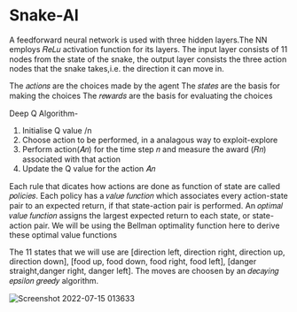 # Snake-AI

A feedforward neural network is used with three hidden layers.The NN employs  𝑅𝑒𝐿𝑢  activation function for its layers. The input layer consists of 11 nodes from the state of the snake, the output layer consists the three action nodes that the snake takes,i.e. the direction it can move in.

The  𝑎𝑐𝑡𝑖𝑜𝑛𝑠  are the choices made by the agent
The  𝑠𝑡𝑎𝑡𝑒𝑠  are the basis for making the choices
The  𝑟𝑒𝑤𝑎𝑟𝑑𝑠  are the basis for evaluating the choices

Deep Q Algorithm-

1) Initialise Q value /n
2) Choose action to be performed, in a analagous way to exploit-explore
3) Perform action(𝐴𝑛) for the time step 𝑛 and measure the award (𝑅𝑛) associated with that action
4) Update the Q value for the action 𝐴𝑛

Each rule that dicates how actions are done as function of state are called 𝑝𝑜𝑙𝑖𝑐𝑖𝑒𝑠. Each policy has a 𝑣𝑎𝑙𝑢𝑒 𝑓𝑢𝑛𝑐𝑡𝑖𝑜𝑛 which associates every action-state pair to an expected return, if that state-action pair is performed.
An 𝑜𝑝𝑡𝑖𝑚𝑎𝑙 𝑣𝑎𝑙𝑢𝑒 𝑓𝑢𝑛𝑐𝑡𝑖𝑜𝑛 assigns the largest expected return to each state, or state-action pair. We will be using the Bellman optimality function here to derive these optimal value functions

The 11 states that we will use are [direction left, direction right, direction up, direction down], [food up, food down, food right, food left], [danger straight,danger right, danger left]. The moves are choosen by an 𝑑𝑒𝑐𝑎𝑦𝑖𝑛𝑔 𝑒𝑝𝑠𝑖𝑙𝑜𝑛 𝑔𝑟𝑒𝑒𝑑𝑦 algorithm.

![Screenshot 2022-07-15 013633](https://user-images.githubusercontent.com/79185485/179074108-3114b85e-302b-4c4a-9251-cace0a1635ac.png)
